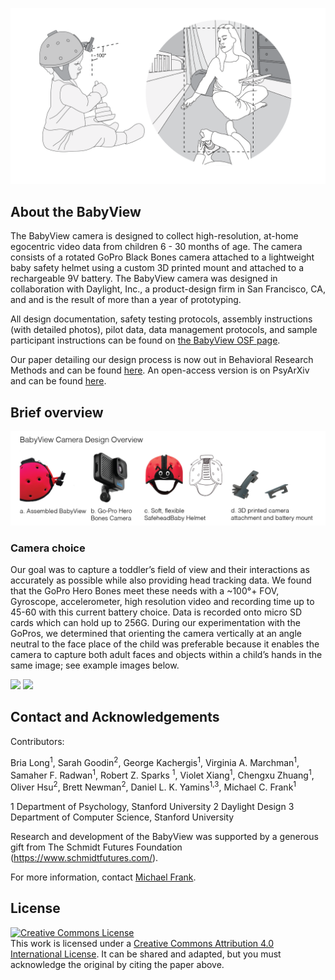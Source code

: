 ![babyview_photo.png](BabyViewFigureBones10_19_22.png)


## About the BabyView

The BabyView camera is designed to collect high-resolution, at-home egocentric video data from children 6 - 30 months of age. The camera consists of a rotated GoPro Black Bones camera attached to a lightweight baby safety helmet using a custom 3D printed mount and attached to a rechargeable 9V battery. The BabyView camera was designed in collaboration with Daylight, Inc., a product-design firm in San Francisco, CA, and and is the result of more than a year of prototyping.

All design documentation, safety testing protocols, assembly instructions (with detailed photos), pilot data, data management protocols, and sample participant instructions can be found on <a rel='link' href="https://osf.io/kwvxu/.">the BabyView OSF page</a>.

Our paper detailing our design process is now out in Behavioral Research Methods and can be found <a rel="link" href="https://doi.org/10.3758/s13428-023-02206-1">here</a>.
An open-access version is on PsyArXiv and can be found <a rel="link" href="https://psyarxiv.com/238jk">here</a>.

## Brief overview

![camera_design_bones.png](camera_design_bones.png)


### Camera choice 
Our goal was to capture a toddler’s field of view and their interactions as accurately as possible while also providing head tracking data. We found that the GoPro Hero Bones meet these needs with a ~100°+ FOV, Gyroscope, accelerometer, high resolution video and recording time up to 45-60 with this current battery choice. Data is recorded onto micro SD cards which can hold up to 256G. During our experimentation with the GoPros, we determined that orienting the camera vertically at an angle neutral to the face place of the child was preferable because it enables the camera to capture both adult faces and objects within a child’s hands in the same image; see example images below.

<p float="left">
<img src="example_frame_1.png" width="350">
<img src="example_frame_2.png" width="350">
</p>

## Contact and Acknowledgements


Contributors: 

Bria Long<sup>1</sup>, Sarah Goodin<sup>2</sup>, George Kachergis<sup>1</sup>, Virginia A. Marchman<sup>1</sup>, Samaher F. Radwan<sup>1</sup>, Robert Z. Sparks <sup>1</sup>,
Violet Xiang<sup>1</sup>, Chengxu Zhuang<sup>1</sup>, Oliver Hsu<sup>2</sup>, Brett Newman<sup>2</sup>, Daniel L. K. Yamins<sup>1,3</sup>, Michael C. Frank<sup>1</sup>

1 Department of Psychology, Stanford University
2 Daylight Design
3 Department of Computer Science, Stanford University

Research and development of the BabyView was supported by a generous gift from The Schmidt Futures Foundation (https://www.schmidtfutures.com/).

For more information, contact [Michael Frank](http://web.stanford.edu/~mcfrank/).

## License

<a rel="license" href="http://creativecommons.org/licenses/by/4.0/"><img alt="Creative Commons License" style="border-width:0" src="https://i.creativecommons.org/l/by/4.0/88x31.png" /></a><br />This work is licensed under a <a rel="license" href="http://creativecommons.org/licenses/by/4.0/">Creative Commons Attribution 4.0 International License</a>. It can be shared and adapted, but you must acknowledge the original by citing the paper above. 

